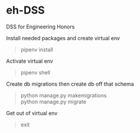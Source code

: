 # eh-DSS
DSS for Engineering Honors


Install needed packages and create virtual env
>pipenv install

Activate virtual env
>pipenv shell

Create db migrations then create db off that schema
>python manage.py makemigrations\
python manage.py migrate

Get out of virtual env
>exit
